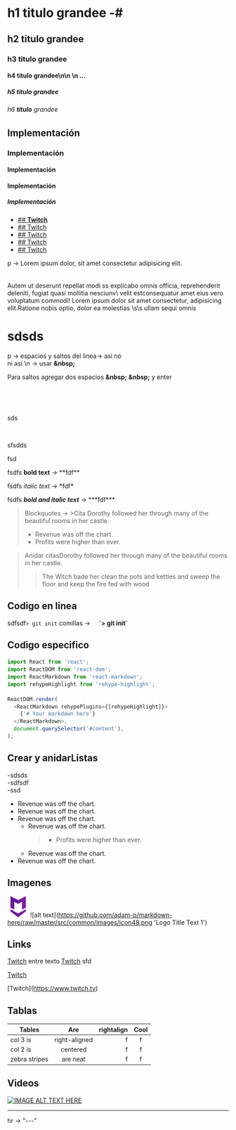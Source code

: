 # h1 **titulo** grandee -#

## h2 **titulo** grandee

### h3 **titulo** grandee

#### h4 **titulo** grandee\n\n \n ...

##### h5 **titulo** grandee

###### h6 **titulo** grandee

## **Implementación**

### **Implementación**

#### **Implementación**

#### Implementación

##### Implementación

- [## **Twitch**](#codigo-especifico)
- [## Twitch](#codigo-especifico)
- [## Twitch](#codigo-especifico)
- [## Twitch](#codigo-especifico)
- [## Twitch](#codigo-especifico)

p -> Lorem ipsum dolor, sit amet consectetur adipisicing elit.<br/><br/><br/> Autem ut deserunt repellat modi ss explicabo omnis officia, reprehenderit deleniti, fugiat quasi mollitia nesciunv\ velit estconsequatur amet eius vero voluptatum commodi! Lorem ipsum dolor sit amet consectetur, adipisicing elit.Ratione nobis optio, dolor ea molestias \s\s ullam sequi omnis

<script>console.log("dfdfd")</script>

<h1>sdsds</h1>

p -> espacios y saltos del linea-> asi nó <br/> ni así \n -> usar **\&nbsp;**

Para saltos agregar dos espacios **\&nbsp;** **\&nbsp;** y enter &nbsp;&nbsp;

&nbsp;&nbsp;

&nbsp;&nbsp;

sds

&nbsp;

sfsdds &nbsp;&nbsp;

fsd

fsdfs **bold text** -> \*\*fdf\*\*

fsdfs _italic text_ -> \*fdf\*

fsdfs **_bold and italic text_** -> \*\*\*fdf\*\*\*

> Blockquotes -> \>Cita Dorothy followed her through many of the beautiful rooms in her castle.
>
> - Revenue was off the chart.
> - Profits were higher than ever.

> Anidar citasDorothy followed her through many of the beautiful rooms in her castle.
>
> > The Witch bade her clean the pots and kettles and sweep the floor and keep the fire fed with wood

## Codigo en linea

sdfsdf`> git init` comillas -> &nbsp;&nbsp;&nbsp; **\`> git init\`**

## Codigo especifico

```js
import React from 'react';
import ReactDOM from 'react-dom';
import ReactMarkdown from 'react-markdown';
import rehypeHighlight from 'rehype-highlight';

ReactDOM.render(
  <ReactMarkdown rehypePlugins={[rehypeHighlight]}>
    {'# Your markdown here'}
  </ReactMarkdown>,
  document.querySelector('#content'),
);
```

## Crear y anidarListas

-sdsds  
-sdfsdf &nbsp; &nbsp;  
-ssd &nbsp;&nbsp;

- Revenue was off the chart.
- Revenue was off the chart.
- Revenue was off the chart.
  - Revenue was off the chart.
    > - Profits were higher than ever.
  - Revenue was off the chart.
- Revenue was off the chart.

## Imagenes

![alt text](https://github.com/adam-p/markdown-here/raw/master/src/common/images/icon48.png 'Logo Title Text 1')
\!\[alt text]\(https://github.com/adam-p/markdown-here/raw/master/src/common/images/icon48.png 'Logo Title Text 1')

## Links

[Twitch](https://www.twitch.tv) entre texto [Twitch](https://www.twitch.tv) sfd

[Twitch](https://www.twitch.tv)

\[Twitch]\(https://www.twitch.tv)

## Tablas

| Tables        |      Are      | rightalign | Cool |
| ------------- | :-----------: | ---------: | :--: |
| col 3 is      | right-aligned |          f |  f   |
| col 2 is      |   centered    |          f |  f   |
| zebra stripes |   are neat    |          f |  f   |

## Videos

[![IMAGE ALT TEXT HERE](http://img.youtube.com/vi/YOUTUBE_VIDEO_ID_HERE/0.jpg)](http://www.youtube.com/watch?v=oxaH9CFpeEE)

---

hr -> "---"

